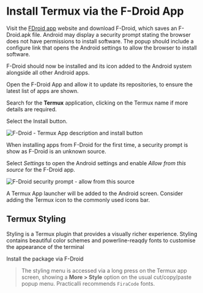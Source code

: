 # Install Termux via the F-Droid App

Visit the [FDroid app](https://f-droid.org/) website and download F-Droid, which saves an F-Droid.apk file.  Android may display a security prompt stating the browser does not have permissions to install software.  The popup should include a configure link that opens the Android settings to allow the browser to install software.

F-Droid should now be installed and its icon added to the Android system alongside all other Android apps.

Open the F-Droid App and allow it to update its repositories, to ensure the latest list of apps are shown.

Search for the **Termux** application, clicking on the Termux name if more details are required.

Select the Install button.

![F-Droid - Termux App description and install button](https://raw.githubusercontent.com/practicalli/graphic-design/live/termux/fdroid-termux-app-description.png)

When installing apps from F-Droid for the first time, a security prompt is show as F-Droid is an unknown source.

Select *Settings* to open the Android settings and enable *Allow from this source* for the F-Droid app.

![F-Droid security prompt - allow from this source](https://raw.githubusercontent.com/practicalli/graphic-design/live/termux/f-droid-security-prompt-unknown-source--settings-allow-from-source.png)


A Termux App launcher will be added to the Android screen.  Consider adding the Termux icon to the commonly used icons bar.


## Termux Styling

Styling is a Termux plugin that provides a visually richer experience. Styling contains beautiful color schemes and powerline-reaqdy fonts to customise the appearance of the terminal

Install the package via F-Droid

> The styling menu is accessed via a long press on the Termux app screen, showing a **More > Style** option on the usual cut/copy/paste popup menu. Practicalli recommends `FiraCode` fonts.
